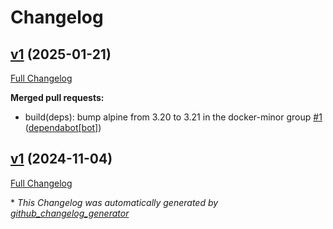 # Changelog

## [v1](https://github.com/somaz94/image-tag-updater/tree/v1) (2025-01-21)

[Full Changelog](https://github.com/somaz94/image-tag-updater/compare/v1...v1)

**Merged pull requests:**

- build\(deps\): bump alpine from 3.20 to 3.21 in the docker-minor group [\#1](https://github.com/somaz94/image-tag-updater/pull/1) ([dependabot[bot]](https://github.com/apps/dependabot))

## [v1](https://github.com/somaz94/image-tag-updater/tree/v1) (2024-11-04)

[Full Changelog](https://github.com/somaz94/image-tag-updater/compare/8c353fdc222d6b5be25a86541eddfd0cea2ab555...v1)



\* *This Changelog was automatically generated by [github_changelog_generator](https://github.com/github-changelog-generator/github-changelog-generator)*
